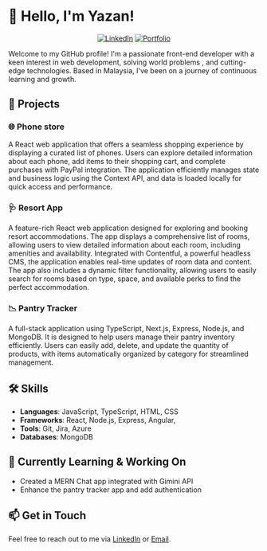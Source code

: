 # 👋 Hello, I'm Yazan!

<div align="center">

[![LinkedIn](https://img.shields.io/badge/LinkedIn-0077B5?style=for-the-badge&logo=linkedin&logoColor=white)](https://www.linkedin.com/in/yazan-othman-b53740b5/)
[![Portfolio](https://img.shields.io/badge/Portfolio-3B3B3B?style=for-the-badge&logo=html5&logoColor=white)](https://yazandev-portfolio.netlify.app/)

</div>

Welcome to my GitHub profile! I'm a passionate front-end developer with a keen interest in web development, solving world problems , and cutting-edge technologies. Based in Malaysia, I've been on a journey of continuous learning and growth.

## 🚀 Projects

### 🌐 Phone store
A React web application that offers a seamless shopping experience by displaying a curated list of phones. Users can explore detailed information about each phone, add items to their shopping cart, and complete purchases with PayPal integration. The application efficiently manages state and business logic using the Context API, and data is loaded locally for quick access and performance.

### 🩺 Resort App
A feature-rich React web application designed for exploring and booking resort accommodations. The app displays a comprehensive list of rooms, allowing users to view detailed information about each room, including amenities and availability. Integrated with Contentful, a powerful headless CMS, the application enables real-time updates of room data and content. The app also includes a dynamic filter functionality, allowing users to easily search for rooms based on type, space, and available perks to find the perfect accommodation.

### 📉 Pantry Tracker
A full-stack application using TypeScript, Next.js, Express, Node.js, and MongoDB. It is designed to help users manage their pantry inventory efficiently. Users can easily add, delete, and update the quantity of products, with items automatically organized by category for streamlined management.


## 🛠️ Skills

- **Languages**:  JavaScript, TypeScript, HTML, CSS
- **Frameworks**: React, Node.js, Express, Angular, 
- **Tools**: Git, Jira, Azure
- **Databases**: MongoDB 


## 🌱 Currently Learning & Working On

- Created a MERN Chat app integrated with Gimini API
- Enhance the pantry tracker app and add authentication

## 📫 Get in Touch

Feel free to reach out to me via [LinkedIn](https://www.linkedin.com/in/yazan-othman-b53740b5/) or [Email](othman.yazan@gmail.com).
